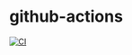 # github-actions

[![CI](https://github.com/letyndr/github-actions/actions/workflows/github-actions-demo.yml/badge.svg)](https://github.com/letyndr/github-actions/actions/workflows/github-actions-demo.yml)
